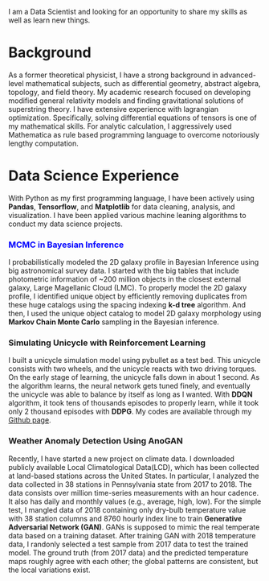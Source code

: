 I am a Data Scientist and looking for an opportunity to share my skills as well as learn new things.

# Background
As a former theoretical physicist, I have a strong background in advanced-level mathematical subjects,
such as differential geometry, abstract algebra, topology, and field theory. My academic research focused
on developing modified general relativity models and finding gravitational solutions of superstring theory.
I have extensive experience with lagrangian optimization. Specifically, solving differential equations of
tensors is one of my mathematical skills. For analytic calculation, I aggressively used Mathematica as rule based programming language to overcome notoriously lengthy computation.

# Data Science Experience
With Python as my first programming language, I have been actively using **Pandas**, **Tensorflow**, and **Matplotlib** for data cleaning, analysis, and visualization. I have been applied various machine leaning algorithms to conduct my data science projects. 

### <span style="color:blue">MCMC in Bayesian Inference</span>
I probabilistically modeled the 2D galaxy profile in Bayesian Inference using big astronomical survey data. I started with the big tables that include photometric information of ~200 million objects in the closest external galaxy, Large Magellanic Cloud (LMC). To properly model the 2D galaxy profile, I identified unique object by efficiently removing duplicates from these huge catalogs using the spacing indexing **k-d tree** algorithm. And then, I used the unique object catalog to model 2D galaxy morphology using **Markov Chain Monte Carlo** sampling in the Bayesian inference. 

### Simulating Unicycle with Reinforcement Learning
I built a unicycle simulation model using pybullet as a test bed. This unicycle consists with two wheels, and the unicycle reacts with two driving torques. On the early stage of learning, the unicycle falls down in about 1 second. As the algorithm learns, the neural network gets tuned finely, and eventually the unicycle was able to balance by itself as long as I wanted. With **DDQN** algorithm, it took tens of thousands episodes to properly learn, while it took only 2 thousand episodes with **DDPG**. My codes are available through my [Github page](https://github.com/jhoonjeong/RL_unicycle). 

### Weather Anomaly Detection Using AnoGAN
Recently, I have started a new project on climate data. I downloaded publicly available Local Climatological Data(LCD), which has been collected at land-based stations across the United States. In particular, I analyzed the data collected in 38 stations in Pennsylvania state from 2017 to 2018. The data consists over million time-series measurements with an hour cadence. It also has daily and monthly values (e.g., average, high, low). For the simple test, I mangled data of 2018 containing only dry-bulb temperature value with 38 station columns and 8760 hourly index line to train **Generative Adversarial Network (GAN)**. GANs is supposed to mimic the real temperate data based on a training dataset. After training GAN with 2018 temperature data, I randonly selected a test sample from 2017 data to test the trained model. The ground truth (from 2017 data) and the predicted temperature maps roughly agree with each other; the global patterns are consistent, but the local variations exist. 
